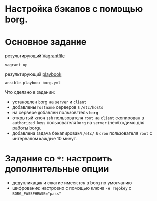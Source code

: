 # **Настройка бэкапов с помощью borg.**

# Основное задание
результирующий [Vagrantfile](Vagrantfile) 
```
vagrant up
``` 
результирующий [playbook](borg.yml)
```
ansible-playbook borg.yml
```

Что сделано в задании:
- установлен borg на `server` и `client`
- добавлены `hostname` серверов в `/etc/hosts`
- на сервере добавлен пользователь `borg`
- открытый ключ `ssh` пользователя `root` на `client` скопирован в `authorized_keys` пользователя `borg` на `server` (необходимо для работы borg).
- добавлена задача бэкапированя `/etc/` в `cron` пользователя `root` с интервалом каждые 10 минут.


# **Задание со `*`: настроить дополнительные опции**

- дедупликация и сжатие имееются в borg по умолчанию
- шифрование: настроено с помощью ключа `-e repokey` c `BORG_PASSPHRASE="pass"`